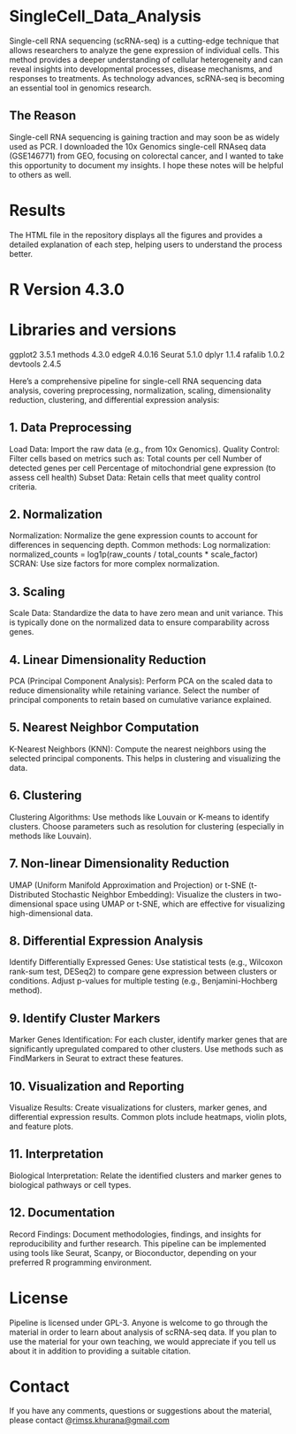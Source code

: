 # SingleCell_Data_Analysis
Single-cell RNA sequencing (scRNA-seq) is a cutting-edge technique that allows researchers to analyze the gene expression of individual cells. This method provides a deeper understanding of cellular heterogeneity and can reveal insights into developmental processes, disease mechanisms, and responses to treatments. As technology advances, scRNA-seq is becoming an essential tool in genomics research.

## The Reason 
Single-cell RNA sequencing is gaining traction and may soon be as widely used as PCR. I downloaded the 10x Genomics single-cell RNAseq data (GSE146771) from GEO, focusing on colorectal cancer, and I wanted to take this opportunity to document my insights. I hope these notes will be helpful to others as well.


# Results 
The HTML file in the repository displays all the figures and provides a detailed explanation of each step, helping users to understand the process better.

# R Version 4.3.0


# Libraries and versions 
ggplot2 3.5.1
methods 4.3.0
edgeR 4.0.16
Seurat 5.1.0
dplyr 1.1.4
rafalib 1.0.2
devtools 2.4.5


Here’s a comprehensive pipeline for single-cell RNA sequencing data analysis, covering preprocessing, normalization, scaling, dimensionality reduction, clustering, and differential expression analysis:

## 1. Data Preprocessing
Load Data: Import the raw data (e.g., from 10x Genomics).
Quality Control: Filter cells based on metrics such as:
Total counts per cell
Number of detected genes per cell
Percentage of mitochondrial gene expression (to assess cell health)
Subset Data: Retain cells that meet quality control criteria.


## 2. Normalization
Normalization: Normalize the gene expression counts to account for differences in sequencing depth.
Common methods:
Log normalization: normalized_counts = log1p(raw_counts / total_counts * scale_factor)
SCRAN: Use size factors for more complex normalization.


## 3. Scaling
Scale Data: Standardize the data to have zero mean and unit variance.
This is typically done on the normalized data to ensure comparability across genes.

## 4. Linear Dimensionality Reduction
PCA (Principal Component Analysis):
Perform PCA on the scaled data to reduce dimensionality while retaining variance.
Select the number of principal components to retain based on cumulative variance explained.

## 5. Nearest Neighbor Computation
K-Nearest Neighbors (KNN):
Compute the nearest neighbors using the selected principal components.
This helps in clustering and visualizing the data.

## 6. Clustering
Clustering Algorithms:
Use methods like Louvain or K-means to identify clusters.
Choose parameters such as resolution for clustering (especially in methods like Louvain).

## 7. Non-linear Dimensionality Reduction
UMAP (Uniform Manifold Approximation and Projection) or t-SNE (t-Distributed Stochastic Neighbor Embedding):
Visualize the clusters in two-dimensional space using UMAP or t-SNE, which are effective for visualizing high-dimensional data.

## 8. Differential Expression Analysis
Identify Differentially Expressed Genes:
Use statistical tests (e.g., Wilcoxon rank-sum test, DESeq2) to compare gene expression between clusters or conditions.
Adjust p-values for multiple testing (e.g., Benjamini-Hochberg method).

## 9. Identify Cluster Markers
Marker Genes Identification:
For each cluster, identify marker genes that are significantly upregulated compared to other clusters.
Use methods such as FindMarkers in Seurat to extract these features.

## 10. Visualization and Reporting
Visualize Results:
Create visualizations for clusters, marker genes, and differential expression results.
Common plots include heatmaps, violin plots, and feature plots.

## 11. Interpretation
Biological Interpretation:
Relate the identified clusters and marker genes to biological pathways or cell types.

## 12. Documentation
Record Findings:
Document methodologies, findings, and insights for reproducibility and further research.
This pipeline can be implemented using tools like Seurat, Scanpy, or Bioconductor, depending on your preferred R programming environment.


# License

Pipeline is licensed under GPL-3. Anyone is welcome to go through the material in order to learn about analysis of scRNA-seq data. If you plan to use the material for your own teaching, we would appreciate if you tell us about it in addition to providing a suitable citation.


# Contact

If you have any comments, questions or suggestions about the material, please contact @rimss.khurana@gmail.com 
